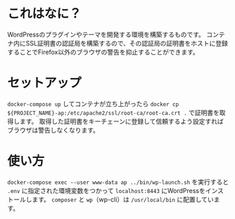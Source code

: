 # これはなに？

WordPressのプラグインやテーマを開発する環境を構築するものです。
コンテナ内にSSL証明書の認証局を構築するので、その認証局の証明書をホストに登録することでFirefox以外のブラウザの警告を抑止することができます。

# セットアップ

`docker-compose up` してコンテナが立ち上がったら `docker cp ${PROJECT_NAME}-ap:/etc/apache2/ssl/root-ca/root-ca.crt .` で証明書を取得します。
取得した証明書をキーチェーンに登録して信頼するよう設定すればブラウザは警告しなくなります。

# 使い方

`docker-compose exec --user www-data ap ../bin/wp-launch.sh` を実行すると `.env` に指定された環境変数をつかって `localhost:8443` にWordPressをインストールします。
`composer` と `wp`（wp-cli）は `/usr/local/bin` に配置しています。
